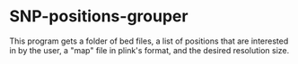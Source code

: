 # SNP-positions-grouper
This program gets a folder of bed files, a list of positions that are interested in by the user, a "map" file in plink's format, and the desired resolution size.
